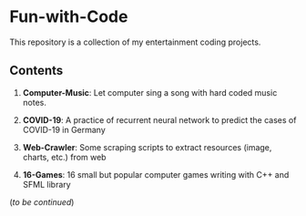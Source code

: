 # Fun-with-Code

This repository is a collection of my entertainment coding projects.

## Contents

1. **Computer-Music**: Let computer sing a song with hard coded music notes.

2. **COVID-19**: A practice of recurrent neural network to predict the cases of COVID-19 in Germany

3. **Web-Crawler**: Some scraping scripts to extract resources (image, charts, etc.) from web

4. **16-Games**: 16 small but popular computer games writing with C++ and SFML library

(*to be continued*)

